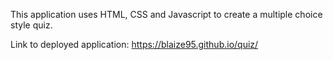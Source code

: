 This application uses HTML, CSS and Javascript to create a multiple choice style quiz.

Link to deployed application: https://blaize95.github.io/quiz/